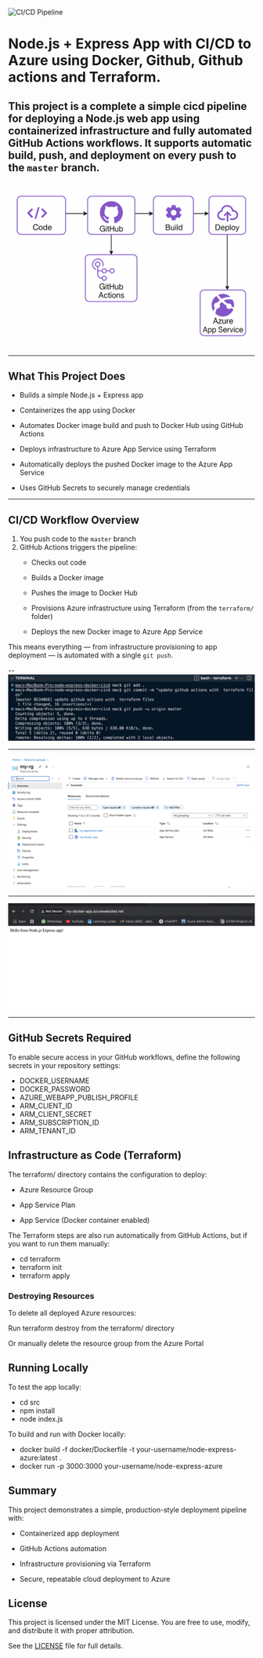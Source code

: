 ![CI/CD Pipeline](https://github.com/Fitah-farah/node-express-docker-cicd/actions/workflows/deploy.yml/badge.svg)

# Node.js + Express App with CI/CD to Azure using Docker, Github, Github actions and Terraform.

This project is a complete a simple cicd pipeline for deploying a Node.js web app using containerized infrastructure and fully automated GitHub Actions workflows. It supports automatic build, push, and deployment on every push to the `master` branch.
---
![Diagram](screenshots/diagram.png)

---

## What This Project Does

- Builds a simple Node.js + Express app

- Containerizes the app using Docker

- Automates Docker image build and push to Docker Hub using GitHub Actions

- Deploys infrastructure to Azure App Service using Terraform

- Automatically deploys the pushed Docker image to the Azure App Service

- Uses GitHub Secrets to securely manage credentials

---

## CI/CD Workflow Overview

1. You push code to the `master` branch
2. GitHub Actions triggers the pipeline:
   - Checks out code

   - Builds a Docker image

   - Pushes the image to Docker Hub

   - Provisions Azure infrastructure using Terraform (from the `terraform/` folder)
   
   - Deploys the new Docker image to Azure App Service

This means everything — from infrastructure provisioning to app deployment — is automated with a single `git push`.

--
![push command](screenshots/push.png)

---
![azur resources](screenshots/azresources.png)

---
![live app](screenshots/liveapp.png)


---
## GitHub Secrets Required

To enable secure access in your GitHub workflows, define the following secrets in your repository settings:

- DOCKER_USERNAME  
- DOCKER_PASSWORD  
- AZURE_WEBAPP_PUBLISH_PROFILE  
- ARM_CLIENT_ID  
- ARM_CLIENT_SECRET  
- ARM_SUBSCRIPTION_ID  
- ARM_TENANT_ID


## Infrastructure as Code (Terraform)
The terraform/ directory contains the configuration to deploy:

 - Azure Resource Group

 - App Service Plan

 - App Service (Docker container enabled)

The Terraform steps are also run automatically from GitHub Actions, but if you want to run them manually:

 - cd terraform
 - terraform init
 - terraform apply


### Destroying Resources
To delete all deployed Azure resources:

Run terraform destroy from the terraform/ directory

Or manually delete the resource group from the Azure Portal



## Running Locally

To test the app locally:
 - cd src
 - npm install
 - node index.js

To build and run with Docker locally:
 - docker build -f docker/Dockerfile -t your-username/node-express-azure:latest .
 - docker run -p 3000:3000 your-username/node-express-azure
    
    
    
## Summary
This project demonstrates a simple, production-style deployment pipeline with:
 - Containerized app deployment

 - GitHub Actions automation

 - Infrastructure provisioning via Terraform

 - Secure, repeatable cloud deployment to Azure


## License

This project is licensed under the MIT License. You are free to use, modify, and distribute it with proper attribution.

See the [LICENSE](./LICENSE) file for full details.
